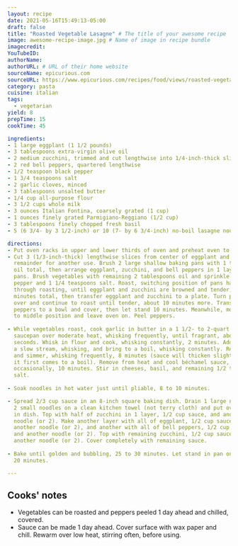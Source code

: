 ```yaml
---
layout: recipe
date: 2021-05-16T15:49:13-05:00
draft: false
title: "Roasted Vegetable Lasagne" # The title of your awesome recipe
image: awesome-recipe-image.jpg # Name of image in recipe bundle
imagecredit:
YouTubeID:
authorName: 
authorURL: # URL of their home website
sourceName: epicurious.com
sourceURL: https://www.epicurious.com/recipes/food/views/roasted-vegetable-lasagne-238397
category: pasta
cuisine: italian
tags:
  - vegetarian
yield: 8
prepTime: 15
cookTime: 45

ingredients:
- 1 large eggplant (1 1/2 pounds)
- 3 tablespoons extra-virgin olive oil
- 2 medium zucchini, trimmed and cut lengthwise into 1/4-inch-thick slices
- 2 red bell peppers, quartered lengthwise
- 1/2 teaspoon black pepper
- 1 3/4 teaspoons salt
- 2 garlic cloves, minced
- 3 tablespoons unsalted butter
- 1/4 cup all-purpose flour
- 3 1/2 cups whole milk
- 3 ounces Italian Fontina, coarsely grated (1 cup)
- 1 ounces finely grated Parmigiano-Reggiano (1/2 cup)
- 3 tablespoons finely chopped fresh basil
- 5 (6 3/4- by 3 1/2-inch) or 10 (7- by 6 3/4-inch) no-boil lasagne noodles

directions:
- Put oven racks in upper and lower thirds of oven and preheat oven to 425°F.
- Cut 3 (1/3-inch-thick) lengthwise slices from center of eggplant and reserve
  remainder for another use. Brush 2 large shallow baking pans with 1 tablespoon
  oil total, then arrange eggplant, zucchini, and bell peppers in 1 layer in
  pans. Brush vegetables with remaining 2 tablespoons oil and sprinkle with
  pepper and 1 1/4 teaspoons salt. Roast, switching position of pans halfway
  through roasting, until eggplant and zucchini are browned and tender, 15 to 20
  minutes total, then transfer eggplant and zucchini to a plate. Turn peppers
  over and continue to roast until tender, about 10 minutes more. Transfer
  peppers to a bowl and cover, then let stand 10 minutes. Meanwhile, move 1 rack
  to middle position and leave oven on. Peel peppers.
  
- While vegetables roast, cook garlic in butter in a 1 1/2- to 2-quart heavy
  saucepan over moderate heat, whisking frequently, until fragrant, about 30
  seconds. Whisk in flour and cook, whisking constantly, 2 minutes. Add milk in
  a slow stream, whisking, and bring to a boil, whisking constantly. Reduce heat
  and simmer, whisking frequently, 8 minutes (sauce will thicken slightly when
  it first comes to a boil). Remove from heat and cool béchamel sauce, stirring
  occasionally, 10 minutes. Stir in cheeses, basil, and remaining 1/2 teaspoon
  salt.
  
- Soak noodles in hot water just until pliable, 8 to 10 minutes.

- Spread 2/3 cup sauce in an 8-inch square baking dish. Drain 1 large noodle or
  2 small noodles on a clean kitchen towel (not terry cloth) and put over sauce
  in dish. Top with half of zucchini in 1 layer, 1/2 cup sauce, and another
  noodle (or 2). Make another layer with all of eggplant, 1/2 cup sauce, and
  another noodle (or 2), and another with all of bell peppers, 1/2 cup sauce,
  and another noodle (or 2). Top with remaining zucchini, 1/2 cup sauce, and
  another noodle (or 2). Cover completely with remaining sauce.
  
- Bake until golden and bubbling, 25 to 30 minutes. Let stand in pan on a rack
  20 minutes.

---
```


## Cooks' notes

* Vegetables can be roasted and peppers peeled 1 day ahead and
  chilled, covered.
* Sauce can be made 1 day ahead. Cover surface with wax paper and
  chill. Rewarm over low heat, stirring often, before using.
  